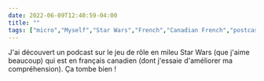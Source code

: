 ---date: 2022-06-09T12:40:59-04:00title: ""tags: ["micro","Myself","Star Wars","French","Canadian French","postcast","TTRPGs"]---J'ai découvert un podcast sur le jeu de rôle en mileu Star Wars (que j'aime beaucoup) qui est en français canadien (dont j'essaie d'améliorer ma compréhension). Ça tombe bien !
